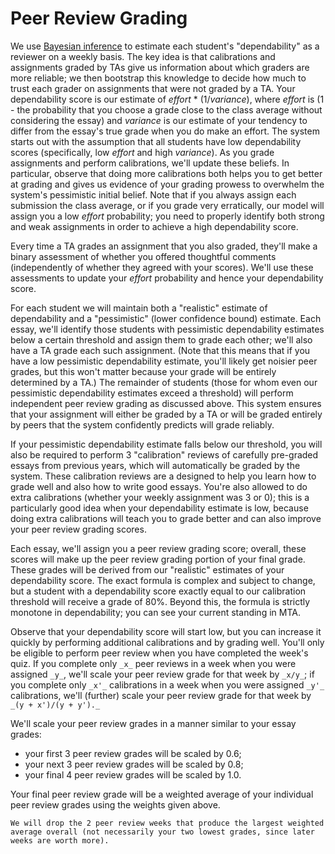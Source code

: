 # Peer Review Grading

We use [Bayesian inference](https://arxiv.org/abs/2209.01242) to estimate each student's "dependability" as a reviewer on a weekly basis.
The key idea is that calibrations and assignments graded by TAs give us information about which graders are more reliable; we then bootstrap this knowledge to decide how much to trust each grader on assignments that were not graded by a TA.
Your dependability score is our estimate of _effort_ \* (1/_variance_), where _effort_ is (1 - the probability that you choose a grade close to the class average without considering the essay) and _variance_ is our estimate of your tendency to differ from the essay's true grade when you do make an effort. The system starts out with the assumption that all students have low dependability scores (specifically, low _effort_ and high _variance_).
As you grade assignments and perform calibrations, we'll update these beliefs.
In particular, observe that doing more calibrations both helps you to get better at grading and gives us evidence of your grading prowess to overwhelm the system's pessimistic initial belief.
Note that if you always assign each submission the class average, or if you grade very erratically, our model will assign you a low _effort_ probability; you need to properly identify both strong and weak assignments in order to achieve a high dependability score.

Every time a TA grades an assignment that you also graded, they'll make a binary assessment of whether you offered thoughtful comments (independently of whether they agreed with your scores).
We'll use these assessments to update your _effort_ probability and hence your dependability score.

For each student we will maintain both a "realistic" estimate of dependability and a "pessimistic" (lower confidence bound) estimate.
Each essay, we'll identify those students with pessimistic dependability estimates below a certain threshold and assign them to grade each other; we'll also have a TA grade each such assignment.
(Note that this means that if you have a low pessimistic dependability estimate, you'll likely get noisier peer grades, but this won't matter because your grade will be entirely determined by a TA.)
The remainder of students (those for whom even our pessimistic dependability estimates exceed a threshold) will perform independent peer review grading as discussed above.
This system ensures that your assignment will either be graded by a TA or will be graded entirely by peers that the system confidently predicts will grade reliably.

If your pessimistic dependability estimate falls below our threshold, you will also be required to perform 3 "calibration" reviews of carefully pre-graded essays from previous years, which will automatically be graded by the system.
These calibration reviews are a designed to help you learn how to grade well and also how to write good essays.
You're also allowed to do extra calibrations (whether your weekly assignment was 3 or 0); this is a particularly good idea when your dependability estimate is low, because doing extra calibrations will teach you to grade better and can also improve your peer review grading scores.

Each essay, we'll assign you a peer review grading score; overall, these scores will make up the peer review grading portion of your final grade.
These grades will be derived from our "realistic" estimates of your dependability score.
The exact formula is complex and subject to change, but a student with a dependability score exactly equal to our calibration threshold will receive a grade of 80%.
Beyond this, the formula is strictly monotone in dependability; you can see your current standing in MTA.

Observe that your dependability score will start low, but you can increase it quickly by performing additional calibrations and by grading well.
You'll only be eligible to perform peer review when you have completed the week's quiz.
If you complete only `_x_` peer reviews in a week when you were assigned `_y_`, we'll scale your peer review grade for that week by `_x/y_`; if you complete only `_x'_` calibrations in a week when you were assigned `_y'_` calibrations, we'll (further) scale your peer review grade for that week by `_(y + x')/(y + y')._`

We'll scale your peer review grades in a manner similar to your essay grades:

- your first 3 peer review grades will be scaled by 0.6;
- your next 3 peer review grades will be scaled by 0.8;
- your final 4 peer review grades will be scaled by 1.0.

Your final peer review grade will be a weighted average of your individual peer review grades using the weights given above.

```{tip}
We will drop the 2 peer review weeks that produce the largest weighted average overall (not necessarily your two lowest grades, since later weeks are worth more).
```
<!-- 
## Frequently Asked Questions (about Peer Reviews)
 -->


